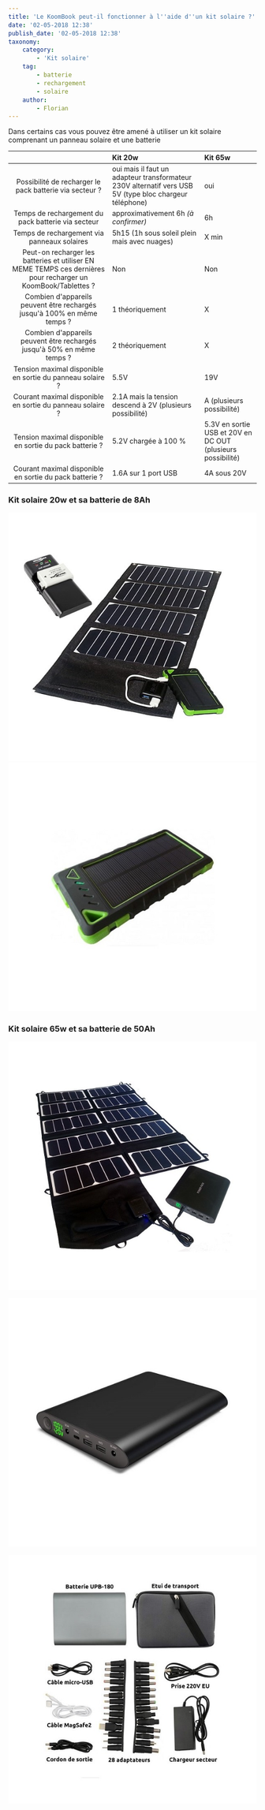 ```yaml
---
title: 'Le KoomBook peut-il fonctionner à l''aide d''un kit solaire ?'
date: '02-05-2018 12:38'
publish_date: '02-05-2018 12:38'
taxonomy:
    category:
        - 'Kit solaire'
    tag:
        - batterie
        - rechargement
        - solaire
    author:
        - Florian
---
```


Dans certains cas vous pouvez être amené à utiliser un kit solaire comprenant un panneau solaire et une batterie

|  | Kit 20w | Kit 65w |
| :---: | :--- | :--- |
| Possibilité de recharger le pack batterie via secteur ? | oui mais il faut un adapteur transformateur 230V alternatif vers USB 5V \(type bloc chargeur téléphone\) | oui |
| Temps de rechargement du pack batterie via secteur | approximativement 6h _\(à confirmer\)_ | 6h |
| Temps de rechargement via panneaux solaires | 5h15 \(1h sous soleil plein mais avec nuages\) | X min |
| Peut-on recharger les batteries et utiliser EN MEME TEMPS ces dernières pour recharger un KoomBook/Tablettes ? | Non | Non |
| Combien d'appareils peuvent être rechargés jusqu'à 100% en même temps ? | 1 théoriquement | X |
| Combien d'appareils peuvent être rechargés jusqu'à 50% en même temps ? | 2 théoriquement | X |
| Tension maximal disponible en sortie du panneau solaire ? | 5.5V | 19V |
| Courant maximal disponible en sortie du panneau solaire ? | 2.1A mais la tension descend à 2V \(plusieurs possibilité\) | A \(plusieurs possibilité\) |
| Tension maximal disponible en sortie du pack batterie ? | 5.2V chargée à 100 % | 5.3V en sortie USB et 20V en DC OUT \(plusieurs possibilité\) |
| Courant maximal disponible en sortie du pack batterie ? | 1.6A sur 1 port USB | 4A sous 20V |

### Kit solaire 20w et sa batterie de 8Ah

![](chargeur-solaire-appareil-photo-video.jpg)  
![](chargeur-solaire-appareil-photo-video2.jpg)

### Kit solaire 65w et sa batterie de 50Ah

![](chargeur-solaire-ordinateur.jpg)

![](chargeur-solaire-ordinateur2.jpg)

![](chargeur-solaire-ordinateur3.jpg)

